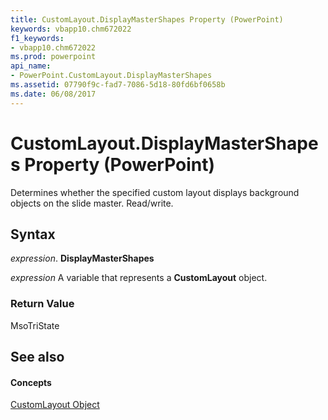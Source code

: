 ```yaml
---
title: CustomLayout.DisplayMasterShapes Property (PowerPoint)
keywords: vbapp10.chm672022
f1_keywords:
- vbapp10.chm672022
ms.prod: powerpoint
api_name:
- PowerPoint.CustomLayout.DisplayMasterShapes
ms.assetid: 07790f9c-fad7-7086-5d18-80fd6bf0658b
ms.date: 06/08/2017
---
```



# CustomLayout.DisplayMasterShapes Property (PowerPoint)

Determines whether the specified custom layout displays background objects on the slide master. Read/write.


## Syntax

 _expression_. **DisplayMasterShapes**

 _expression_ A variable that represents a **CustomLayout** object.


### Return Value

MsoTriState


## See also


#### Concepts


[CustomLayout Object](customlayout-object-powerpoint.md)

